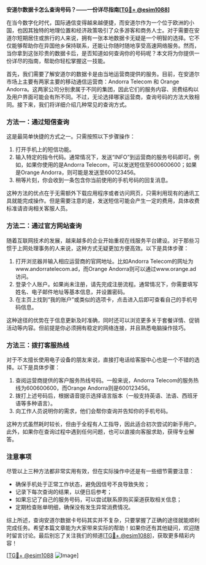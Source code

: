 **安道尔数据卡怎么查询号码？——一份详尽指南[[TG💪+ @esim1088](https://t.me/s/esim1088)]**

在当今数字化时代，国际通信变得越来越便捷，而安道尔作为一个位于欧洲的小国，也因其独特的地理位置和经济政策吸引了众多游客和商务人士。对于需要在安道尔短期居住或旅行的人来说，拥有一张本地数据卡无疑是一个明智的选择。它不仅能够帮助你在异国他乡保持联系，还能让你随时随地享受高速网络服务。然而，当你拿到这张珍贵的数据卡后，是否知道如何查询你的号码呢？本文将为你提供一份详尽的指南，帮助你轻松掌握这一技能。

首先，我们需要了解安道尔的数据卡是由当地运营商提供的服务。目前，在安道尔市场上主要有两家主要的移动通信运营商：Andorra Telecom 和 Orange Andorra。这两家公司分别隶属于不同的集团，因此它们的服务内容、资费结构以及用户界面可能会有所不同。不过，无论选择哪家运营商，查询号码的方法大致相同。接下来，我们将详细介绍几种常见的查询方式。

### 方法一：通过短信查询

这是最简单快捷的方式之一。只需按照以下步骤操作：

1. 打开手机上的短信功能。
2. 输入特定的指令代码。通常情况下，发送“INFO”到运营商的服务号码即可。例如，如果你使用的是Andorra Telecom，可以发送短信至600600600；如果是Orange Andorra，则可能是发送至600123456。
3. 稍等片刻，你会收到一条包含你当前使用的手机号码的回复消息。

这种方法的优点在于无需额外下载应用程序或者访问网页，只需利用现有的通讯工具就能完成操作。但是需要注意的是，发送短信可能会产生一定的费用，具体收费标准请咨询相关客服人员。

### 方法二：通过官方网站查询

随着互联网技术的发展，越来越多的企业开始重视在线服务平台建设。对于那些习惯于上网处理事务的人来说，这种方式无疑更加方便高效。以下是具体步骤：

1. 打开浏览器并输入相应运营商的官网地址。比如Andorra Telecom的网址为www.andorratelecom.ad，而Orange Andorra则可以通过www.orange.ad访问。
2. 登录个人账户。如果尚未注册，请先完成注册流程。通常情况下，你需要填写姓名、电子邮件地址等基本信息，并设置密码。
3. 在主页上找到“我的账户”或类似的选项卡，点击进入后即可查看自己的手机号码信息。

这种途径的优势在于信息更新及时准确，同时还可以浏览更多关于套餐详情、促销活动等内容。但前提是你必须拥有稳定的网络连接，并且熟悉电脑操作技巧。

### 方法三：拨打客服热线

对于不太擅长使用电子设备的朋友来说，直接打电话给客服中心也是一个不错的选择。以下是具体步骤：

1. 查阅运营商提供的客户服务热线号码。一般来说，Andorra Telecom的服务热线为600600600，而Orange Andorra则是600123456。
2. 拨打上述号码后，根据语音提示选择语言版本（一般支持英语、法语、西班牙语等多种语言）。
3. 向工作人员说明你的需求，他们会帮你查询并告知你的手机号码。

这种方式虽然耗时较长，但由于全程有人工指导，因此适合初次尝试的新手用户。此外，如果你在查询过程中遇到任何问题，也可以直接向客服求助，获得专业解答。

### 注意事项

尽管以上三种方法都非常实用有效，但在实际操作中还是有一些细节需要注意：

- 确保手机处于正常工作状态，避免因信号不良导致失败；
- 记录下每次查询的结果，以便日后参考；
- 如果忘记了自己的服务号码，可以尝试联系原购买渠道获取相关信息；
- 定期检查账单明细，确保没有发生异常消费情况。

综上所述，查询安道尔数据卡号码其实并不复杂，只要掌握了正确的途径就能顺利完成任务。希望本篇文章能为大家带来实际的帮助！如果你还有其他疑问，欢迎随时留言讨论。最后别忘了关注我们的频道[[TG💪+ @esim1088](https://t.me/s/esim1088)]，获取更多精彩内容！

[[TG💪+ @esim1088](https://t.me/s/esim1088) ![Image](https://i.postimg.cc/4NQfJmqS/Snipaste-2025-05-13-00-14-12.png)]